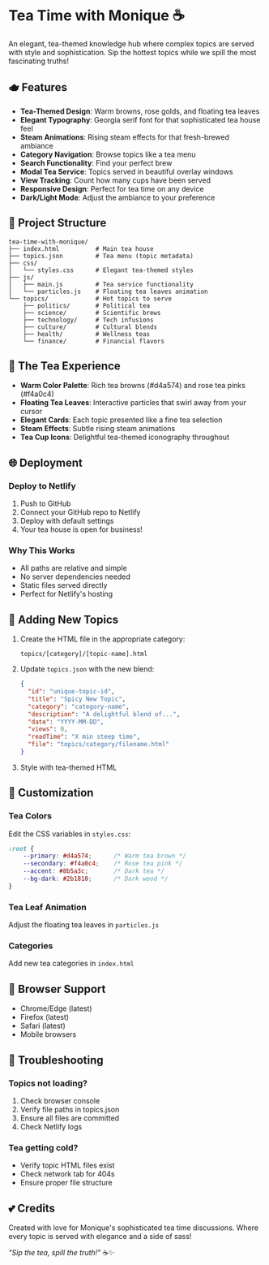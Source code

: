 # Tea Time with Monique ☕

An elegant, tea-themed knowledge hub where complex topics are served with style and sophistication. Sip the hottest topics while we spill the most fascinating truths!

## 🫖 Features

- **Tea-Themed Design**: Warm browns, rose golds, and floating tea leaves
- **Elegant Typography**: Georgia serif font for that sophisticated tea house feel
- **Steam Animations**: Rising steam effects for that fresh-brewed ambiance
- **Category Navigation**: Browse topics like a tea menu
- **Search Functionality**: Find your perfect brew
- **Modal Tea Service**: Topics served in beautiful overlay windows
- **View Tracking**: Count how many cups have been served
- **Responsive Design**: Perfect for tea time on any device
- **Dark/Light Mode**: Adjust the ambiance to your preference

## 📁 Project Structure

```
tea-time-with-monique/
├── index.html          # Main tea house
├── topics.json         # Tea menu (topic metadata)
├── css/
│   └── styles.css      # Elegant tea-themed styles
├── js/
│   ├── main.js         # Tea service functionality
│   └── particles.js    # Floating tea leaves animation
└── topics/             # Hot topics to serve
    ├── politics/       # Political tea
    ├── science/        # Scientific brews
    ├── technology/     # Tech infusions
    ├── culture/        # Cultural blends
    ├── health/         # Wellness teas
    └── finance/        # Financial flavors
```

## 🌸 The Tea Experience

- **Warm Color Palette**: Rich tea browns (#d4a574) and rose tea pinks (#f4a0c4)
- **Floating Tea Leaves**: Interactive particles that swirl away from your cursor
- **Elegant Cards**: Each topic presented like a fine tea selection
- **Steam Effects**: Subtle rising steam animations
- **Tea Cup Icons**: Delightful tea-themed iconography throughout

## 🌐 Deployment

### Deploy to Netlify

1. Push to GitHub
2. Connect your GitHub repo to Netlify
3. Deploy with default settings
4. Your tea house is open for business!

### Why This Works

- All paths are relative and simple
- No server dependencies needed
- Static files served directly
- Perfect for Netlify's hosting

## 🍵 Adding New Topics

1. Create the HTML file in the appropriate category:
   ```
   topics/[category]/[topic-name].html
   ```

2. Update `topics.json` with the new blend:
   ```json
   {
     "id": "unique-topic-id",
     "title": "Spicy New Topic",
     "category": "category-name",
     "description": "A delightful blend of...",
     "date": "YYYY-MM-DD",
     "views": 0,
     "readTime": "X min steep time",
     "file": "topics/category/filename.html"
   }
   ```

3. Style with tea-themed HTML

## 🎨 Customization

### Tea Colors
Edit the CSS variables in `styles.css`:
```css
:root {
    --primary: #d4a574;      /* Warm tea brown */
    --secondary: #f4a0c4;    /* Rose tea pink */
    --accent: #8b5a3c;       /* Dark tea */
    --bg-dark: #2b1810;      /* Dark wood */
}
```

### Tea Leaf Animation
Adjust the floating tea leaves in `particles.js`

### Categories
Add new tea categories in `index.html`

## 📱 Browser Support

- Chrome/Edge (latest)
- Firefox (latest)
- Safari (latest)
- Mobile browsers

## 🐛 Troubleshooting

### Topics not loading?
1. Check browser console
2. Verify file paths in topics.json
3. Ensure all files are committed
4. Check Netlify logs

### Tea getting cold?
- Verify topic HTML files exist
- Check network tab for 404s
- Ensure proper file structure

## 💕 Credits

Created with love for Monique's sophisticated tea time discussions. Where every topic is served with elegance and a side of sass!

*"Sip the tea, spill the truth!"* ☕✨

